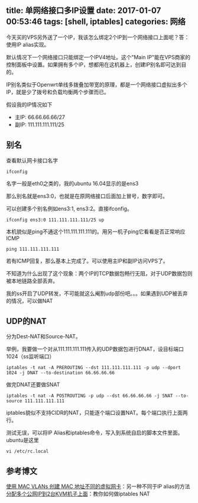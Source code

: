 title: 单网络接口多IP设置
date: 2017-01-07 00:53:46
tags: [shell, iptables]
categories: 网络
---
今天买的VPS另外送了一个IP，我该怎么绑定2个IP到一个网络接口上面呢？答：使用IP alias实现。
<!-- more -->
默认情况下一个网络接口只能绑定一个IPV4地址。这个"Main IP"能在VPS商家的控制面板中设置。如果拥有多个IP，想都用在这机器上，创建IP别名即可达到目的。

IP别名类似于Openwrt单线多拨叠加带宽的原理，都是一个网络接口虚拟出多个IP，就是少了拨号和负载均衡两个步骤而已。

假设我的IP情况如下
- 主IP: 66.66.66.66/27
- 副IP: 111.111.111.111/25

## 别名

查看默认网卡接口名字

	ifconfig
	
名字一般是eth0之类的，我的ubuntu 16.04显示的是ens3

那么别名就是ens3:0，也就是在原网络接口后面加上冒号，数字即可。

可以创建多个别名例如ens3:1, ens3:2。直接ifconfig。

	ifconfig ens3:0 111.111.111.111/25 up
	
本机貌似是ping不通这个111.111.111.111的。用另一机子ping它看看是否正常响应ICMP

	ping 111.111.111.111
	
若有ICMP回复，那么基本上完成了。可以使用主IP和副IP访问VPS了。

不知道为什么出现了这个现象：两个IP的TCP数据包畅行无阻，对于UDP数据包则被本地链路全部丢弃。

我的ss开启了UDP转发，不可能就这么阉割udp部份吧。。。如果遇到UDP被丢弃的情况，可以做NAT

## UDP的NAT

分为Dest-NAT和Source-NAT。

举例，我要做一个对从111.111.111.111传入的UDP数据包进行DNAT，设目标端口1024（ss监听端口）

	iptables -t nat -A PREROUTING --dst 111.111.111.111 -p udp --dport 1024 -j DNAT --to-destination 66.66.66.66
	
做完DNAT还要做SNAT

	iptables -t nat -A POSTROUTING -p udp --dst 66.66.66.66 -j SNAT --to-source 111.111.111.111
	
iptables貌似不支持CIDR的NAT，只能逐个端口设置NAT。每个端口执行上面两行。

测试无误，可以将IP Alias和iptables命令，写入到系统自启的脚本文件里面。ubuntu是这里

	vi /etc/rc.local

## 参考博文

[使用 MAC VLANs 创建 MAC 地址不同的虚拟网卡](http://answ.me/post/use-macvlan-to-create-multiple-virtual-interfaces-with-different-mac-addresses/)：另一种不同于IP alias的方法
[分配多个公网IP到2台KVM机子上面](http://serverfault.com/questions/372408/how-to-assign-multiple-public-ip-adresses-for-2-kvm-guests)：教你如何做iptables NAT